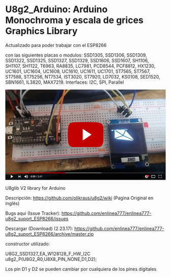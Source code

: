 # U8g2_Arduino: Arduino Monochroma y escala de grices Graphics Library


Actualizado para poder trabajar con el ESP8266

con las siguientes placas o modulos: SSD1305, SSD1306, SSD1309, SSD1322, SSD1325, SSD1327, SSD1329, SSD1606, SSD1607, SH1106, SH1107, SH1122, T6963, RA8835, LC7981, PCD8544, PCF8812, HX1230, UC1601, UC1604, UC1608, UC1610, UC1611, UC1701, ST7565, ST7567, ST7588, ST75256, NT7534, IST3020, ST7920, LD7032, KS0108, SED1520, SBN1661, IL3820, MAX7219. Interfaces: I2C, SPI, Parallel

[![Mirar el video](https://raw.githubusercontent.com/enlinea777/enlinea777-u8g2_suport_ESP8266/master/img/ima002.png)](https://youtu.be/9l5nEFdftLg)

U8glib V2 library for Arduino

Descripción: https://github.com/olikraus/u8g2/wiki (Pagina Original en inglés)

Bugs aqui (Issue Tracker): https://github.com/enlinea777/enlinea777-u8g2_suport_ESP8266/issues

Descargar (Download) (2.23.17): https://github.com/enlinea777/enlinea777-u8g2_suport_ESP8266/archive/master.zip

constructor utilizado:

U8G2_SSD1327_EA_W128128_F_HW_I2C u8g2_P(U8G2_R0,U8X8_PIN_NONE,D1,D2); 

Los pin D1 y D2 se pueden cambiar por cualquiera de los pines digitales 